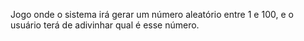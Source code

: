 Jogo onde o sistema irá gerar um número aleatório entre 1 e 100, e o usuário terá de adivinhar qual é esse número.
